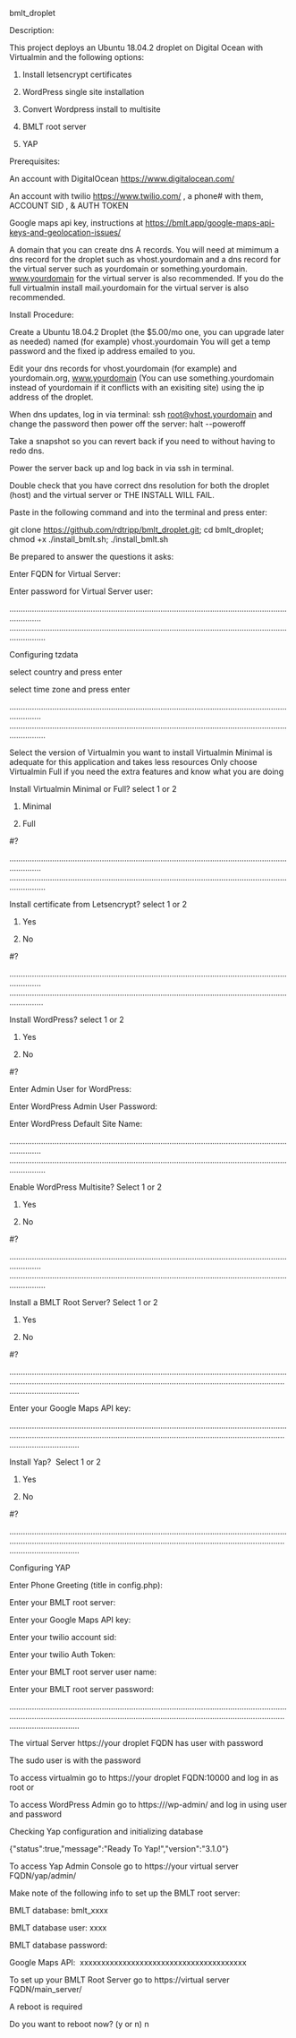 bmlt_droplet

Description:

This project deploys an Ubuntu 18.04.2 droplet on Digital Ocean with Virtualmin and the following options:

1.  Install letsencrypt certificates

1. WordPress single site installation

2. Convert Wordpress install to multisite

3.  BMLT root server

4.  YAP

Prerequisites:

An account with DigitalOcean https://www.digitalocean.com/

An account with twilio https://www.twilio.com/ , a phone# with them, ACCOUNT SID , & AUTH TOKEN

Google maps api key, instructions at https://bmlt.app/google-maps-api-keys-and-geolocation-issues/

A domain that you can create dns A records. You will need at mimimum a dns record for the droplet such as vhost.yourdomain and a dns record for the virtual server such as yourdomain or something.yourdomain. www.yourdomain for the virtual server is also recommended. If you do the full virtualmin install mail.yourdomain for the virtual server is also recommended.

Install Procedure:

Create a Ubuntu 18.04.2 Droplet (the $5.00/mo one, you can upgrade later as needed) named (for example) vhost.yourdomain
You will get a temp password and the fixed ip address emailed to you.

Edit your dns records for vhost.yourdomain (for example) and yourdomain.org, www.yourdomain (You can use something.yourdomain instead of yourdomain if it conflicts with an exisiting site) using the ip address of the droplet.

When dns updates, log in via terminal: ssh root@vhost.yourdomain and change the password then
power off the server: halt --poweroff

Take a snapshot so you can revert back if you need to without having to redo dns.

Power the server back up and log back in via ssh in terminal.

Double check that you have correct dns resolution for both the droplet (host) and the virtual server or THE INSTALL WILL FAIL.

Paste in the following command and into the terminal and press enter:

git clone https://github.com/rdtripp/bmlt_droplet.git; cd bmlt_droplet; chmod +x ./install_bmlt.sh; ./install_bmlt.sh

Be prepared to answer the questions it asks:

Enter FQDN for Virtual Server: 

Enter password for Virtual Server user:

………………………………………………………………………………………………………………………..
………………………………………………………………………………………………………………………….

Configuring tzdata

select country and press enter

select time zone and press enter

………………………………………………………………………………………………………………………..
………………………………………………………………………………………………………………………….

Select the version of Virtualmin you want to install 
Virtualmin Minimal is adequate for this application and takes less resources 
Only choose Virtualmin Full if you need the extra features and know what you are doing 

Install Virtualmin Minimal or Full? select 1 or 2 

1) Minimal

2) Full

#? 

………………………………………………………………………………………………………………………..
………………………………………………………………………………………………………………………….

Install certificate from Letsencrypt? select 1 or 2 

1) Yes 

2) No 

#? 

………………………………………………………………………………………………………………………..
…………………………………………………………………………………………………………………………

Install WordPress? select 1 or 2 

1) Yes 

2) No 

#? 

Enter Admin User for WordPress:

Enter WordPress Admin User Password:

Enter WordPress Default Site Name:

………………………………………………………………………………………………………………………..
………………………………………………………………………………………………………………………….


Enable WordPress Multisite? Select 1 or 2 

1) Yes 

2) No 

#? 

………………………………………………………………………………………………………………………..
………………………………………………………………………………………………………………………….

Install a BMLT Root Server? Select 1 or 2 

1) Yes 

2) No 

#? 

………………………………………………………………………………………………………………………..………………………………………………………………………………………………………………………….

Enter your Google Maps API key:

………………………………………………………………………………………………………………………..………………………………………………………………………………………………………………………….

Install Yap?  Select 1 or 2 

1) Yes 

2) No 

#? 

………………………………………………………………………………………………………………………..………………………………………………………………………………………………………………………….

Configuring YAP 

Enter Phone Greeting (title in config.php):

Enter your BMLT root server:

Enter your Google Maps API key:

Enter your twilio account sid:

Enter your twilio Auth Token:

Enter your BMLT root server user name:

Enter your BMLT root server password:

………………………………………………………………………………………………………………………..………………………………………………………………………………………………………………………….

The virtual Server https://your droplet FQDN has user  with password 


The sudo user is <sudo user selected at setup>with the password <sudo password selected at setup> 


To access virtualmin go to https://your droplet FQDN:10000 and log in as root or <your sudo user> 


To access WordPress Admin go to https://<your virtual server FQDN>/wp-admin/ and log in using user <admin user selected at setup> and password <password selected at setup> 


Checking Yap configuration and initializing database 

{"status":true,"message":"Ready To Yap!","version":"3.1.0"} 

To access Yap Admin Console go to https://your virtual server FQDN/yap/admin/ 


Make note of the following info to set up the BMLT root server: 

BMLT database: bmlt_xxxx

BMLT database user: xxxx

BMLT database password:  <this will be the same as the virtual server user password>

Google Maps API:  xxxxxxxxxxxxxxxxxxxxxxxxxxxxxxxxxxxxxxx 

To set up your BMLT Root Server go to https://virtual server FQDN/main_server/ 


A reboot is required 

Do you want to reboot now? (y or n) n  
